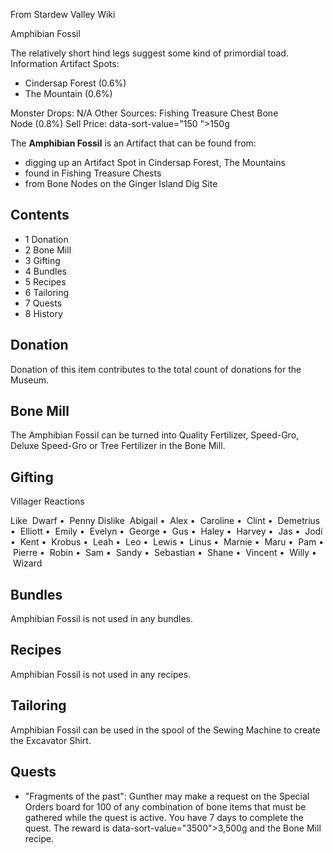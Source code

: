 From Stardew Valley Wiki

Amphibian Fossil

The relatively short hind legs suggest some kind of primordial toad. Information Artifact Spots:

- Cindersap Forest (0.6%)
- The Mountain (0.6%)

Monster Drops: N/A Other Sources: Fishing Treasure Chest Bone Node (0.8%) Sell Price: data-sort-value="150 "&gt;150g

The **Amphibian Fossil** is an Artifact that can be found from:

- digging up an Artifact Spot in Cindersap Forest, The Mountains
- found in Fishing Treasure Chests
- from Bone Nodes on the Ginger Island Dig Site

## Contents

- 1 Donation
- 2 Bone Mill
- 3 Gifting
- 4 Bundles
- 5 Recipes
- 6 Tailoring
- 7 Quests
- 8 History

## Donation

Donation of this item contributes to the total count of donations for the Museum.

## Bone Mill

The Amphibian Fossil can be turned into Quality Fertilizer, Speed-Gro, Deluxe Speed-Gro or Tree Fertilizer in the Bone Mill.

## Gifting

Villager Reactions

Like  Dwarf •  Penny Dislike  Abigail •  Alex •  Caroline •  Clint •  Demetrius •  Elliott •  Emily •  Evelyn •  George •  Gus •  Haley •  Harvey •  Jas •  Jodi •  Kent •  Krobus •  Leah •  Leo •  Lewis •  Linus •  Marnie •  Maru •  Pam •  Pierre •  Robin •  Sam •  Sandy •  Sebastian •  Shane •  Vincent •  Willy •  Wizard

## Bundles

Amphibian Fossil is not used in any bundles.

## Recipes

Amphibian Fossil is not used in any recipes.

## Tailoring

Amphibian Fossil can be used in the spool of the Sewing Machine to create the Excavator Shirt.

## Quests

- "Fragments of the past": Gunther may make a request on the Special Orders board for 100 of any combination of bone items that must be gathered while the quest is active. You have 7 days to complete the quest. The reward is data-sort-value="3500"&gt;3,500g and the Bone Mill recipe.